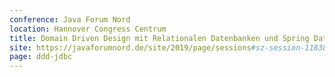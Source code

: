 ```yaml
---
conference: Java Forum Nord
location: Hannover Congress Centrum
title: Domain Driven Design mit Relationalen Datenbanken und Spring Data JDBC.
site: https://javaforumnord.de/site/2019/page/sessions#sz-session-118384
page: ddd-jdbc
---
```


